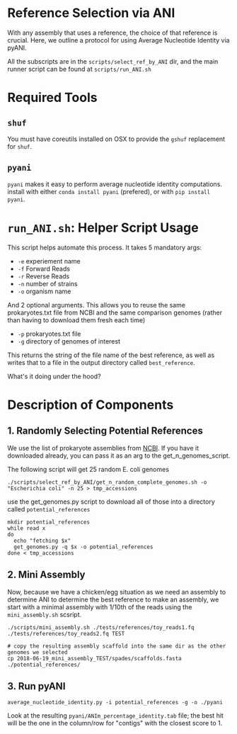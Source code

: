 # Reference Selection via ANI
With any assembly that uses a reference, the choice of that reference is
crucial. Here, we outline a protocol for using Average Nucleotide Identity via pyANI.

All the subscripts are in the `scripts/select_ref_by_ANI` dir, and the main runner script can be found at `scripts/run_ANI.sh`

# Required Tools
## `shuf`
You must have coreutils installed on OSX to provide the `gshuf` replacement for `shuf`.

## `pyani`
`pyani` makes it easy to perform average nucleotide identity computations.  install with either `conda install pyani` (prefered), or with `pip install pyani`.

# `run_ANI.sh`: Helper Script Usage
This script helps automate this process.  It takes 5 mandatory args:


- `-e` experiement name
- `-f` Forward Reads
- `-r` Reverse Reads
- `-n` number of strains
- `-o` organism name

 And 2 optional arguments.  This allows you to reuse the same prokaryotes.txt file from NCBI and the same comparison genomes (rather than having to download them fresh each time)

- `-p` prokaryotes.txt file
- `-g` directory of genomes of interest

This returns the string of the file name of the best reference, as well as writes that to a file in the output directory called `best_reference`.


What's it doing under the hood?

# Description of Components
## 1. Randomly Selecting Potential References
We use the list of prokaryote assemblies from [NCBI](ftp://ftp.ncbi.nlm.nih.gov/genomes/GENOME_REPORTS/prokaryotes.txt). If you have it downloaded already, you can pass it as an arg to the get_n_genomes_script.

The following script will get 25 random E. coli genomes


```
./scripts/select_ref_by_ANI/get_n_random_complete_genomes.sh -o "Escherichia coli" -n 25 > tmp_accessions
```
use the get_genomes.py script to download all of those into a directory called `potential_references`


```
mkdir potential_references
while read x
do
  echo "fetching $x"
  get_genomes.py -q $x -o potential_references
done < tmp_accessions

```


## 2. Mini Assembly
Now, because we have a chicken/egg situation as we need an assembly to determine ANI to determine the best reference to make an assembly, we start with a minimal assembly with 1/10th of the reads using the `mini_assembly.sh` scsript.

```
./scripts/mini_assembly.sh ./tests/references/toy_reads1.fq ./tests/references/toy_reads2.fq TEST

# copy the resulting assembly scaffold into the same dir as the other genomes we selected
cp 2018-06-19_mini_assembly_TEST/spades/scaffolds.fasta ./potential_references/
```


## 3. Run pyANI

```
average_nucleotide_identity.py -i potential_references -g -o ./pyani

```
Look at the resulting `pyani/ANIm_percentage_identity.tab` file; the best hit will be the one in the column/row for "contigs" with the closest score to 1.
